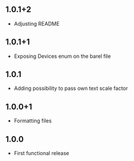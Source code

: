 ## 1.0.1+2

* Adjusting README

## 1.0.1+1

* Exposing Devices enum on the barel file

## 1.0.1

* Adding possibility to pass own text scale factor

## 1.0.0+1

* Formatting files

## 1.0.0

* First functional release

